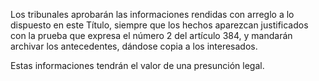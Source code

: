 Los tribunales aprobarán las informaciones rendidas con arreglo a lo dispuesto en este Título, siempre que los hechos aparezcan justificados con la prueba que expresa el número 2 del artículo 384, y mandarán archivar los antecedentes, dándose copia a los interesados.

Estas informaciones tendrán el valor de una presunción legal.